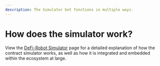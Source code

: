 ```yaml
---
description: The Simulator bot functions in multiple ways.
---
```


# How does the simulator work?

View the [DeFi-Robot Simulator](../what-are-the-utilities/analysis-tools/contract-simulator/) page for a detailed explanation of how the contract simulator works, as well as how it is integrated and embedded within the ecosystem at large.
